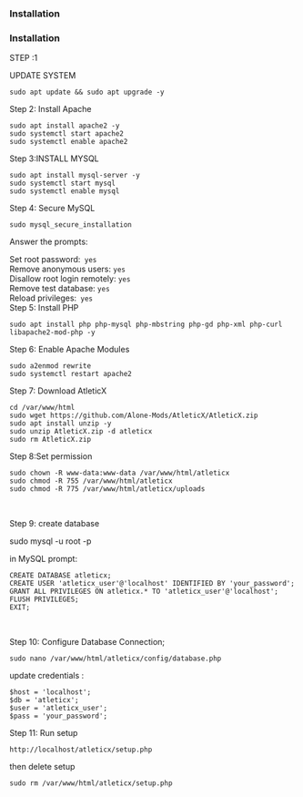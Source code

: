 ### Installation <br>
### Installation <br>
STEP :1<br>

UPDATE SYSTEM<br>
```
sudo apt update && sudo apt upgrade -y
```

Step 2: Install Apache<br>
```
sudo apt install apache2 -y
sudo systemctl start apache2
sudo systemctl enable apache2
```
Step 3:INSTALL MYSQL<br>

```
sudo apt install mysql-server -y
sudo systemctl start mysql
sudo systemctl enable mysql
```

Step 4: Secure MySQL<br>

```
sudo mysql_secure_installation
```

Answer the prompts:

Set root password:``` yes```<br>
Remove anonymous users: ```yes```<br>
Disallow root login remotely: ```yes```<br>
Remove test database: ```yes```<br>
Reload privileges:``` yes```<br>
Step 5: Install PHP<br>

```
sudo apt install php php-mysql php-mbstring php-gd php-xml php-curl libapache2-mod-php -y
```

Step 6: Enable Apache Modules <br>
```
sudo a2enmod rewrite
sudo systemctl restart apache2
```

Step 7: Download AtleticX<br>
```
cd /var/www/html
sudo wget https://github.com/Alone-Mods/AtleticX/AtleticX.zip
sudo apt install unzip -y
sudo unzip AtleticX.zip -d atleticx
sudo rm AtleticX.zip
```

Step 8:Set permission<br>
```
sudo chown -R www-data:www-data /var/www/html/atleticx
sudo chmod -R 755 /var/www/html/atleticx
sudo chmod -R 775 /var/www/html/atleticx/uploads
```
<br>

Step 9: create database 

sudo mysql -u root -p

in MySQL prompt:
```
CREATE DATABASE atleticx;
CREATE USER 'atleticx_user'@'localhost' IDENTIFIED BY 'your_password';
GRANT ALL PRIVILEGES ON atleticx.* TO 'atleticx_user'@'localhost';
FLUSH PRIVILEGES;
EXIT;
```
<br>

Step 10: Configure Database Connection;
```
sudo nano /var/www/html/atleticx/config/database.php
```
update credentials :
```
$host = 'localhost';
$db = 'atleticx';
$user = 'atleticx_user';
$pass = 'your_password';
```
Step 11: Run setup 
```
http://localhost/atleticx/setup.php
```

then delete setup 
```
sudo rm /var/www/html/atleticx/setup.php
```

